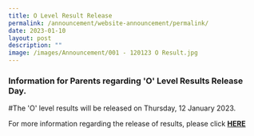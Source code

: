 ```yaml
---
title: O Level Result Release
permalink: /announcement/website-announcement/permalink/
date: 2023-01-10
layout: post
description: ""
image: /images/Announcement/001 - 120123 O Result.jpg
---
```



### Information for Parents regarding 'O' Level Results Release Day.

#The 'O' level results will be released on Thursday, 12 January 2023. 

For more information regarding the release of results, please click [**HERE**](http://stpatricks-moe-edu-sg-admin.cwp.sg/qql/slot/u144/2023/2022%20O%20Level/Jan%202023%20Letter%20to%20Parents%20for%20O-Level%20Results%20Release.pdf)